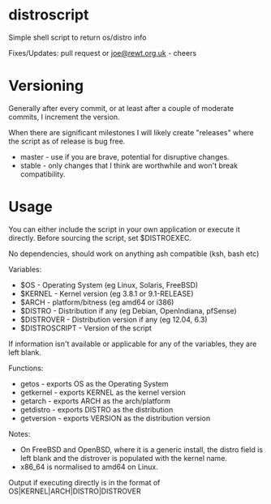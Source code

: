 distroscript
============

Simple shell script to return os/distro info

Fixes/Updates: pull request or joe@rewt.org.uk - cheers

Versioning
========

Generally after every commit, or at least after a couple of moderate commits, I increment the version.

When there are significant milestones I will likely create "releases" where the script as of release is bug free.

 * master - use if you are brave, potential for disruptive changes.
 * stable - only changes that I think are worthwhile and won't break compatibility.


Usage
=====

You can either include the script in your own application or execute it directly.
Before sourcing the script, set $DISTROEXEC.

No dependencies, should work on anything ash compatible (ksh, bash etc)

Variables:
 * $OS - Operating System (eg Linux, Solaris, FreeBSD)
 * $KERNEL - Kernel version (eg 3.8.1 or 9.1-RELEASE)
 * $ARCH - platform/bitness (eg amd64 or i386)
 * $DISTRO - Distribution if any (eg Debian, OpenIndiana, pfSense)
 * $DISTROVER - Distribution version if any (eg 12.04, 6.3)
 * $DISTROSCRIPT - Version of the script

If information isn't available or applicable for any of the variables, they are left blank.

Functions:
 * getos - exports OS as the Operating System
 * getkernel - exports KERNEL as the kernel version
 * getarch - exports ARCH as the arch/platform
 * getdistro - exports DISTRO as the distribution
 * getversion - exports VERSION as the distribution version

Notes:
 * On FreeBSD and OpenBSD, where it is a generic install, the distro field is left blank and the distrover is populated with the kernel name.
 * x86_64 is normalised to amd64 on Linux.

Output if executing directly is in the format of OS|KERNEL|ARCH|DISTRO|DISTROVER
